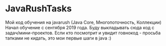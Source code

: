 # JavaRushTasks
Мой код обучения на javarush (Java Core, Многопоточность, Коллекции)
Начал обучение с сентября 2019 года. 
Буду выкладывать сюда код с задач/мини-проектов.
Если кто посмотрит и увидит говнокод - просьба тапками не кидать, это мои первые шаги в java :)
